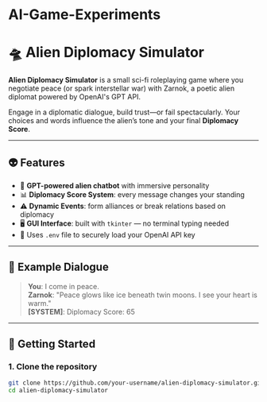 # AI-Game-Experiments

# 🛸 Alien Diplomacy Simulator

**Alien Diplomacy Simulator** is a small sci-fi roleplaying game where you negotiate peace (or spark interstellar war) with Zarnok, a poetic alien diplomat powered by OpenAI's GPT API.

Engage in a diplomatic dialogue, build trust—or fail spectacularly. Your choices and words influence the alien’s tone and your final **Diplomacy Score**.

---

## 👽 Features

- 💬 **GPT-powered alien chatbot** with immersive personality  
- 📊 **Diplomacy Score System**: every message changes your standing  
- ⚠️ **Dynamic Events**: form alliances or break relations based on diplomacy  
- 🖥️ **GUI Interface**: built with `tkinter` — no terminal typing needed  
- 🔐 Uses `.env` file to securely load your OpenAI API key

---

## 🧪 Example Dialogue

> **You**: I come in peace.  
> **Zarnok**: "Peace glows like ice beneath twin moons. I see your heart is warm."  
> **[SYSTEM]**: Diplomacy Score: 65  

---

## 🚀 Getting Started

### 1. Clone the repository

```bash
git clone https://github.com/your-username/alien-diplomacy-simulator.git
cd alien-diplomacy-simulator

